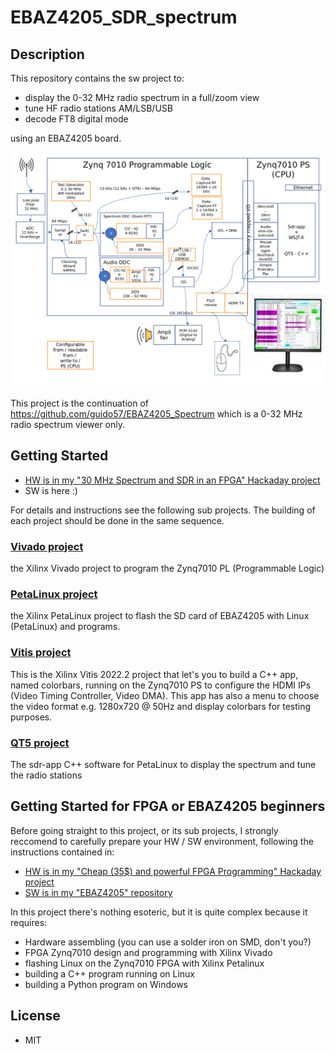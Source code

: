 # EBAZ4205_SDR_spectrum
 
## Description

This repository contains the sw project to:
* display the 0-32 MHz radio spectrum in a full/zoom view
* tune HF radio stations AM/LSB/USB
* decode FT8 digital mode
  
using an EBAZ4205 board.

![block diagram](docs/SDR-block-diagram.png)

This project is the continuation of https://github.com/guido57/EBAZ4205_Spectrum which is a 0-32 MHz radio spectrum viewer only. 

## Getting Started

* [HW is in my "30 MHz Spectrum and SDR in an FPGA" Hackaday project](https://hackaday.io/project/186329-30mhz-spectrum-and-sdr-in-a-fpga)
* SW is here :) 

For details and instructions see the following sub projects. The building of each project should be done in the same sequence.

### [Vivado project](Vivado)
the Xilinx Vivado project to program the Zynq7010 PL (Programmable Logic)

### [PetaLinux project](PetaLinux)
the Xilinx PetaLinux project to flash the SD card of EBAZ4205 with Linux (PetaLinux) and programs.

### [Vitis project](Vitis)
This is the Xilinx Vitis 2022.2 project that let's you to build a C++ app, named colorbars, running on the Zynq7010 PS to configure the HDMI IPs (Video Timing Controller, Video DMA). This app has also a menu to choose the video format e.g. 1280x720 @ 50Hz and display colorbars for testing purposes.

### [QT5 project](qt5)
The sdr-app C++ software for PetaLinux to display the spectrum and tune the radio stations

## Getting Started for FPGA or EBAZ4205 beginners

Before going straight to this project, or its sub projects, I strongly reccomend to carefully prepare your HW / SW environment, following the instructions contained in:
* [HW is in my "Cheap (35$) and powerful FPGA Programming" Hackaday project](https://hackaday.io/project/187351-cheap-35-and-powerful-fpga-programming)
* [SW is in my "EBAZ4205" repository](https://github.com/guido57/EBAZ4205)

In this project there's nothing esoteric, but it is quite complex because it requires: 
* Hardware assembling (you can use a solder iron on SMD, don't you?) 
* FPGA Zynq7010 design and programming with Xilinx Vivado 
* flashing Linux on the Zynq7010 FPGA with Xilinx Petalinux
* building a C++ program running on Linux
* building a Python program on Windows

## License

* MIT
